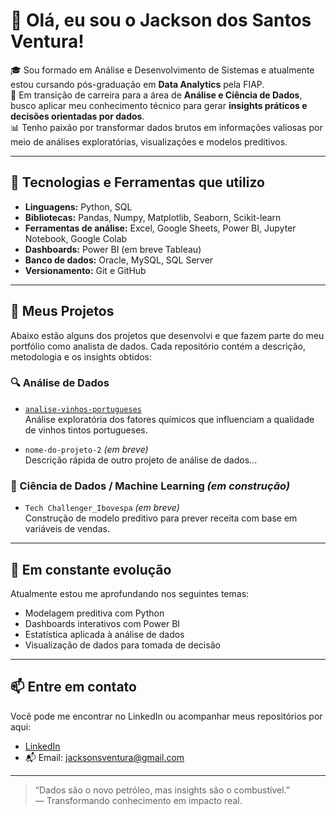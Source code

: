# 👋 Olá, eu sou o Jackson dos Santos Ventura!

🎓 Sou formado em Análise e Desenvolvimento de Sistemas e atualmente estou cursando pós-graduação em **Data Analytics** pela FIAP.  
💼 Em transição de carreira para a área de **Análise e Ciência de Dados**, busco aplicar meu conhecimento técnico para gerar **insights práticos e decisões orientadas por dados**.  
📊 Tenho paixão por transformar dados brutos em informações valiosas por meio de análises exploratórias, visualizações e modelos preditivos.

---

## 🚀 Tecnologias e Ferramentas que utilizo

- **Linguagens:** Python, SQL
- **Bibliotecas:** Pandas, Numpy, Matplotlib, Seaborn, Scikit-learn
- **Ferramentas de análise:** Excel, Google Sheets, Power BI, Jupyter Notebook, Google Colab
- **Dashboards:** Power BI (em breve Tableau)
- **Banco de dados:** Oracle, MySQL, SQL Server
- **Versionamento:** Git e GitHub

---

## 📁 Meus Projetos

Abaixo estão alguns dos projetos que desenvolvi e que fazem parte do meu portfólio como analista de dados. Cada repositório contém a descrição, metodologia e os insights obtidos:

### 🔍 Análise de Dados

- [`analise-vinhos-portugueses`](https://github.com/JacksonvBarbosa/Analise_qualidade_vinhos)  
  Análise exploratória dos fatores químicos que influenciam a qualidade de vinhos tintos portugueses.  

- `nome-do-projeto-2` *(em breve)*  
  Descrição rápida de outro projeto de análise de dados...

### 🤖 Ciência de Dados / Machine Learning *(em construção)*

- `Tech Challenger_Ibovespa` *(em breve)*  
  Construção de modelo preditivo para prever receita com base em variáveis de vendas.

---

## 🧠 Em constante evolução

Atualmente estou me aprofundando nos seguintes temas:

- Modelagem preditiva com Python
- Dashboards interativos com Power BI
- Estatística aplicada à análise de dados
- Visualização de dados para tomada de decisão

---

## 📫 Entre em contato

Você pode me encontrar no LinkedIn ou acompanhar meus repositórios por aqui:

- [LinkedIn](https://www.linkedin.com/in/jackson-dos-santos-ventura-716290b4)
- 📬 Email: jacksonsventura@gmail.com

---

> “Dados são o novo petróleo, mas insights são o combustível.”  
> — Transformando conhecimento em impacto real.
